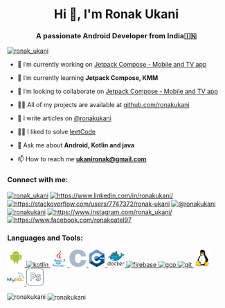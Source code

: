 <h1 align="center">Hi 👋, I'm Ronak Ukani</h1>
<h3 align="center">A passionate Android Developer from India🇮🇳</h3>

<p align="left"> <a href="https://twitter.com/ronak_ukani" target="blank"><img src="https://img.shields.io/twitter/follow/ronak_ukani?logo=twitter&style=for-the-badge" alt="ronak_ukani" /></a> </p>

- 🔭 I’m currently working on [Jetpack Compose - Mobile and TV app](https://github.com/RonakUkani/compose-OTT-Mobile-tv-app)

- 🌱 I’m currently learning **Jetpack Compose, KMM**

- 👯 I’m looking to collaborate on [Jetpack Compose - Mobile and TV app](https://github.com/RonakUkani/compose-OTT-Mobile-tv-app)

- 👨‍💻 All of my projects are available at [github.com/ronakukani](github.com/ronakukani)

- 📝 I write articles on [@ronakukani](@ronakukani)

- 👨‍💻 I liked to solve [leetCode](https://leetcode.com/u/ronakukani)

- 💬 Ask me about **Android, Kotlin and java**

- 📫 How to reach me **ukanironak@gmail.com**

<!-- ### Blogs posts -->
<!-- BLOG-POST-LIST:START -->
<!-- BLOG-POST-LIST:END -->

<h3 align="left">Connect with me:</h3>
<p align="left">
<a href="https://twitter.com/ronak_ukani" target="blank"><img align="center" src="https://raw.githubusercontent.com/rahuldkjain/github-profile-readme-generator/master/src/images/icons/Social/twitter.svg" alt="ronak_ukani" height="30" width="40" /></a>
<a href="https://www.linkedin.com/in/ronakukani/" target="blank"><img align="center" src="https://raw.githubusercontent.com/rahuldkjain/github-profile-readme-generator/master/src/images/icons/Social/linked-in-alt.svg" alt="https://www.linkedin.com/in/ronakukani/" height="30" width="40" /></a>
<a href="https://stackoverflow.com/users/7747372/ronak-ukani" target="blank"><img align="center" src="https://raw.githubusercontent.com/rahuldkjain/github-profile-readme-generator/master/src/images/icons/Social/stack-overflow.svg" alt="https://stackoverflow.com/users/7747372/ronak-ukani" height="30" width="40" /></a>
<a href="https://medium.com/@ronakukani" target="blank"><img align="center" src="https://raw.githubusercontent.com/rahuldkjain/github-profile-readme-generator/master/src/images/icons/Social/medium.svg" alt="@ronakukani" height="30" width="40" />
<a href="https://www.leetcode.com/ronakukani" target="blank"><img align="center" src="https://raw.githubusercontent.com/rahuldkjain/github-profile-readme-generator/master/src/images/icons/Social/leet-code.svg" alt="ronakukani" height="30" width="40" /></a>
<a href="https://www.instagram.com/ronak_ukani/" target="blank"><img align="center" src="https://raw.githubusercontent.com/rahuldkjain/github-profile-readme-generator/master/src/images/icons/Social/instagram.svg" alt="https://www.instagram.com/ronak_ukani/" height="30" width="40" /></a>
<a href="https://www.facebook.com/ronakpatel97" target="blank"><img align="center" src="https://raw.githubusercontent.com/rahuldkjain/github-profile-readme-generator/master/src/images/icons/Social/facebook.svg" alt="https://www.facebook.com/ronakpatel97" height="30" width="40" /></a>
</a>
</p>

<h3 align="left">Languages and Tools:</h3>
<a href="https://developer.android.com" target="_blank" rel="noreferrer"> <img src="https://raw.githubusercontent.com/devicons/devicon/master/icons/android/android-original-wordmark.svg" alt="android" width="40" height="40"/> </a>
<a href="https://kotlinlang.org" target="_blank" rel="noreferrer"> <img src="https://www.vectorlogo.zone/logos/kotlinlang/kotlinlang-icon.svg" alt="kotlin" width="40" height="40"/> </a> 
<a href="https://www.java.com" target="_blank" rel="noreferrer"> <img src="https://raw.githubusercontent.com/devicons/devicon/master/icons/java/java-original.svg" alt="java" width="40" height="40"/> </a> 
<a href="https://www.cprogramming.com/" target="_blank" rel="noreferrer"> <img src="https://raw.githubusercontent.com/devicons/devicon/master/icons/c/c-original.svg" alt="c" width="40" height="40"/> </a> 
<a href="https://www.w3schools.com/cpp/" target="_blank" rel="noreferrer"> <img src="https://raw.githubusercontent.com/devicons/devicon/master/icons/cplusplus/cplusplus-original.svg" alt="cplusplus" width="40" height="40"/> </a>
<a href="https://www.docker.com/" target="_blank" rel="noreferrer"> <img src="https://raw.githubusercontent.com/devicons/devicon/master/icons/docker/docker-original-wordmark.svg" alt="docker" width="40" height="40"/> </a> <a href="https://firebase.google.com/" target="_blank" rel="noreferrer"> <img src="https://www.vectorlogo.zone/logos/firebase/firebase-icon.svg" alt="firebase" width="40" height="40"/> </a> 
<a href="https://cloud.google.com" target="_blank" rel="noreferrer"> <img src="https://www.vectorlogo.zone/logos/google_cloud/google_cloud-icon.svg" alt="gcp" width="40" height="40"/> </a>
<a href="https://git-scm.com/" target="_blank" rel="noreferrer"> <img src="https://www.vectorlogo.zone/logos/git-scm/git-scm-icon.svg" alt="git" width="40" height="40"/> </a> 
<a href="https://www.linux.org/" target="_blank" rel="noreferrer"> <img src="https://raw.githubusercontent.com/devicons/devicon/master/icons/linux/linux-original.svg" alt="linux" width="40" height="40"/> </a>
<a href="https://www.mysql.com/" target="_blank" rel="noreferrer"> <img src="https://raw.githubusercontent.com/devicons/devicon/master/icons/mysql/mysql-original-wordmark.svg" alt="mysql" width="40" height="40"/> </a> 
<a href="https://www.photoshop.com/en" target="_blank" rel="noreferrer"> <img src="https://raw.githubusercontent.com/devicons/devicon/master/icons/photoshop/photoshop-line.svg" alt="photoshop" width="40" height="40"/> </a> </p>

<p><img align="left" src="https://github-readme-stats.vercel.app/api/top-langs?username=ronakukani&show_icons=true&locale=en&layout=compact" alt="ronakukani" /></p>

<p>&nbsp;<img align="center" src="https://github-readme-stats.vercel.app/api?username=ronakukani&show_icons=true&locale=en" alt="ronakukani" /></p>

